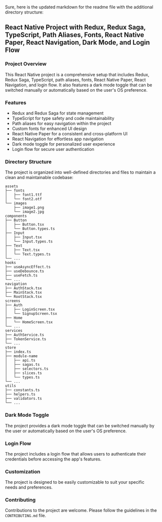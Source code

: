 Sure, here is the updated markdown for the readme file with the additional directory structure:

## React Native Project with Redux, Redux Saga, TypeScript, Path Aliases, Fonts, React Native Paper, React Navigation, Dark Mode, and Login Flow

### Project Overview

This React Native project is a comprehensive setup that includes Redux, Redux Saga, TypeScript, path aliases, fonts, React Native Paper, React Navigation, and login flow. It also features a dark mode toggle that can be switched manually or automatically based on the user's OS preference.

### Features

* Redux and Redux Saga for state management
* TypeScript for type safety and code maintainability
* Path aliases for easy navigation within the project
* Custom fonts for enhanced UI design
* React Native Paper for a consistent and cross-platform UI
* React Navigation for effortless app navigation
* Dark mode toggle for personalized user experience
* Login flow for secure user authentication

### Directory Structure

The project is organized into well-defined directories and files to maintain a clean and maintainable codebase:

```
assets
├── fonts
│   ├── font1.ttf
│   └── font2.otf
└── images
    ├── image1.png
    └── image2.jpg
components
├── Button
│   ├── Button.tsx
│   └── Button.types.ts
├── Input
│   ├── Input.tsx
│   └── Input.types.ts
├── Text
│   ├── Text.tsx
│   └── Text.types.ts
└── ...
hooks
├── useAsyncEffect.ts
├── useDebounce.ts
├── useFetch.ts
└── ...
navigation
├── AuthStack.tsx
├── MainStack.tsx
└── RootStack.tsx
screens
├── Auth
│   ├── LoginScreen.tsx
│   └── SignupScreen.tsx
├── Home
│   └── HomeScreen.tsx
└── ...
services
├── AuthService.ts
├── TokenService.ts
└── ...
store
├── index.ts
├── module-name
│   ├── api.ts
│   ├── sagas.ts
│   ├── selectors.ts
│   ├── slices.ts
│   └── types.ts
└── ...
utils
├── constants.ts
├── helpers.ts
├── validators.ts
└── ...
```

### Dark Mode Toggle

The project provides a dark mode toggle that can be switched manually by the user or automatically based on the user's OS preference.

### Login Flow

The project includes a login flow that allows users to authenticate their credentials before accessing the app's features.

### Customization

The project is designed to be easily customizable to suit your specific needs and preferences.

### Contributing

Contributions to the project are welcome. Please follow the guidelines in the `CONTRIBUTING.md` file.